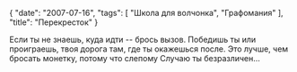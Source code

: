 {
   "date": "2007-07-16",
   "tags": [
      "Школа для волчонка",
      "Графомания"
   ],
   "title": "Перекресток"
}

Если ты не знаешь, куда идти -- брось вызов. Победишь ты или проиграешь, твоя дорога там, где ты окажешься после. Это лучше, чем бросать монетку, потому что слепому Случаю ты безразличен...
